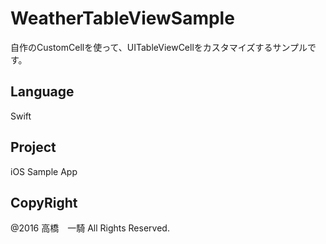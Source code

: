 # WeatherTableViewSample
自作のCustomCellを使って、UITableViewCellをカスタマイズするサンプルです。

## Language

Swift

## Project

iOS Sample App

## CopyRight

@2016 高橋　一騎 All Rights Reserved.
